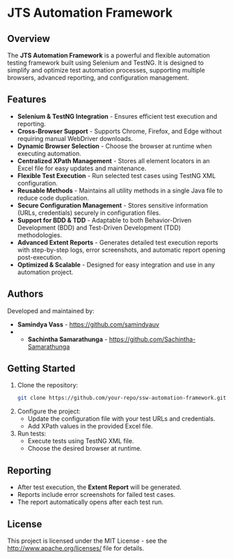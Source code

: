 # JTS Automation Framework

## Overview
The **JTS Automation Framework** is a powerful and flexible automation testing framework built using Selenium and TestNG. It is designed to simplify and optimize test automation processes, supporting multiple browsers, advanced reporting, and configuration management.

## Features
- **Selenium & TestNG Integration** - Ensures efficient test execution and reporting.
- **Cross-Browser Support** - Supports Chrome, Firefox, and Edge without requiring manual WebDriver downloads.
- **Dynamic Browser Selection** - Choose the browser at runtime when executing automation.
- **Centralized XPath Management** - Stores all element locators in an Excel file for easy updates and maintenance.
- **Flexible Test Execution** - Run selected test cases using TestNG XML configuration.
- **Reusable Methods** - Maintains all utility methods in a single Java file to reduce code duplication.
- **Secure Configuration Management** - Stores sensitive information (URLs, credentials) securely in configuration files.
- **Support for BDD & TDD** - Adaptable to both Behavior-Driven Development (BDD) and Test-Driven Development (TDD) methodologies.
- **Advanced Extent Reports** - Generates detailed test execution reports with step-by-step logs, error screenshots, and automatic report opening post-execution.
- **Optimized & Scalable** - Designed for easy integration and use in any automation project.

## Authors
Developed and maintained by:
- **Samindya Vass** - https://github.com/samindyauv
- - **Sachintha Samarathunga** - https://github.com/Sachintha-Samarathunga

## Getting Started
1. Clone the repository:
   ```sh
   git clone https://github.com/your-repo/ssw-automation-framework.git
   ```
2. Configure the project:
   - Update the configuration file with your test URLs and credentials.
   - Add XPath values in the provided Excel file.
3. Run tests:
   - Execute tests using TestNG XML file.
   - Choose the desired browser at runtime.

## Reporting
- After test execution, the **Extent Report** will be generated.
- Reports include error screenshots for failed test cases.
- The report automatically opens after each test run.

## License
This project is licensed under the MIT License - see the http://www.apache.org/licenses/ file for details.
